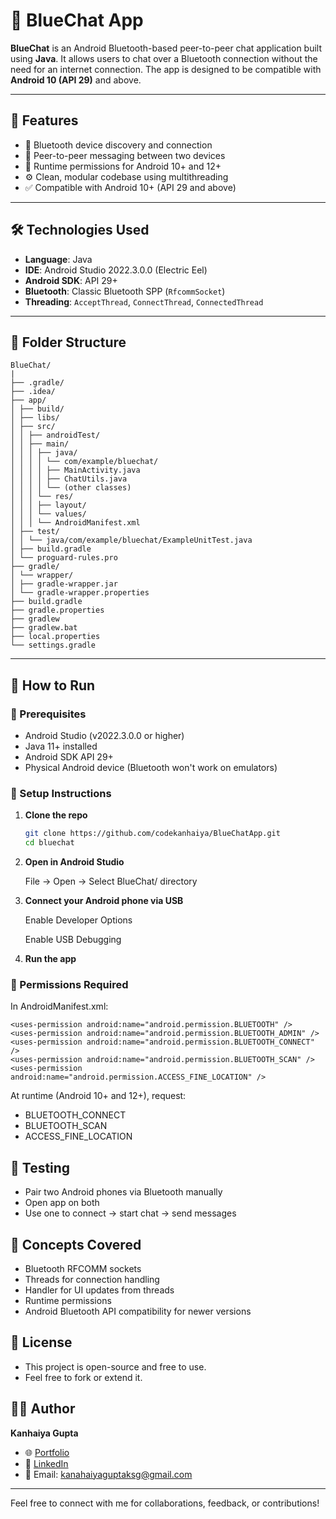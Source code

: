 # 💙 BlueChat App

**BlueChat** is an Android Bluetooth-based peer-to-peer chat application built using **Java**. It allows users to chat over a Bluetooth connection without the need for an internet connection. The app is designed to be compatible with **Android 10 (API 29)** and above.

---

## 📱 Features

- 📡 Bluetooth device discovery and connection
- 📲 Peer-to-peer messaging between two devices
- 🔐 Runtime permissions for Android 10+ and 12+
- ⚙️ Clean, modular codebase using multithreading
- ✅ Compatible with Android 10+ (API 29 and above)

---

## 🛠 Technologies Used

- **Language**: Java
- **IDE**: Android Studio 2022.3.0.0 (Electric Eel)
- **Android SDK**: API 29+
- **Bluetooth**: Classic Bluetooth SPP (`RfcommSocket`)
- **Threading**: `AcceptThread`, `ConnectThread`, `ConnectedThread`

---

## 📂 Folder Structure

```
BlueChat/
|
├── .gradle/
├── .idea/
├── app/
│ ├── build/
│ ├── libs/
│ ├── src/
│ │ ├── androidTest/
│ │ ├── main/
│ │ │ ├── java/
│ │ │ │ └── com/example/bluechat/
│ │ │ │ ├── MainActivity.java
│ │ │ │ ├── ChatUtils.java
│ │ │ │ └── (other classes)
│ │ │ └── res/
│ │ │ ├── layout/
│ │ │ └── values/
│ │ │ └── AndroidManifest.xml
│ ├── test/
│ │ └── java/com/example/bluechat/ExampleUnitTest.java
│ ├── build.gradle
│ └── proguard-rules.pro
├── gradle/
│ └── wrapper/
│ ├── gradle-wrapper.jar
│ └── gradle-wrapper.properties
├── build.gradle
├── gradle.properties
├── gradlew
├── gradlew.bat
├── local.properties
└── settings.gradle
```

---

## 🚀 How to Run

### 🧰 Prerequisites

- Android Studio (v2022.3.0.0 or higher)
- Java 11+ installed
- Android SDK API 29+
- Physical Android device (Bluetooth won't work on emulators)

### 🧾 Setup Instructions

1. **Clone the repo**

   ```bash
   git clone https://github.com/codekanhaiya/BlueChatApp.git
   cd bluechat
   ```

2. **Open in Android Studio**

   File → Open → Select BlueChat/ directory

3. **Connect your Android phone via USB**

   Enable Developer Options

   Enable USB Debugging

4. **Run the app**

### 🔐 Permissions Required

In AndroidManifest.xml:

```
<uses-permission android:name="android.permission.BLUETOOTH" />
<uses-permission android:name="android.permission.BLUETOOTH_ADMIN" />
<uses-permission android:name="android.permission.BLUETOOTH_CONNECT" />
<uses-permission android:name="android.permission.BLUETOOTH_SCAN" />
<uses-permission android:name="android.permission.ACCESS_FINE_LOCATION" />

```

At runtime (Android 10+ and 12+), request:

- BLUETOOTH_CONNECT
- BLUETOOTH_SCAN
- ACCESS_FINE_LOCATION

## 🧪 Testing

- Pair two Android phones via Bluetooth manually
- Open app on both
- Use one to connect → start chat → send messages

## 🧠 Concepts Covered

- Bluetooth RFCOMM sockets
- Threads for connection handling
- Handler for UI updates from threads
- Runtime permissions
- Android Bluetooth API compatibility for newer versions

## 📃 License

- This project is open-source and free to use.
- Feel free to fork or extend it.

## 👨‍💻 Author

**Kanhaiya Gupta**

- 🌐 [Portfolio](http://officialkanha.epizy.com/)
- 💼 [LinkedIn](https://www.linkedin.com/in/kanhaiya-gupta-401303240)
- 📧 Email: [kanahaiyaguptaksg@gmail.com](mailto:kanahaiyaguptaksg@gmail.com)

---

Feel free to connect with me for collaborations, feedback, or contributions!
